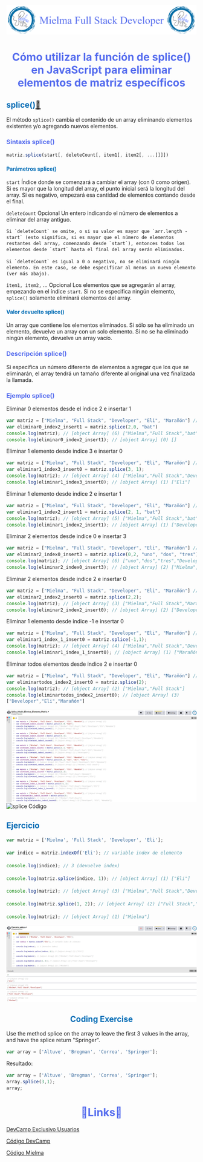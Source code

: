 ![Logo Mielma](image/Logo_Encabezado.png)

# <center><b><font color="#556CEE">Cómo utilizar la función de splice() en JavaScript para eliminar elementos de matriz específicos</font></b>

## <b><font color="#006cb5">splice()[🔗][splice]</font></b>
El método `splice()` cambia el contenido de un array eliminando elementos existentes y/o agregando nuevos elementos.

### <font color="#556CEE">Sintaxis splice()</font>
```js
matriz.splice(start[, deleteCount[, item1[, item2[, ...]]]])
```
#### <font color="#006cb5">Parámetros splice()</font>
`start`
    Índice donde se comenzará a cambiar el array (con 0 como origen). Si es mayor que la longitud del array, el punto inicial será la longitud del array. Si es negativo, empezará esa cantidad de elementos contando desde el final.

`deleteCount` Opcional
    Un entero indicando el número de elementos a eliminar del array antiguo.

    Si `deleteCount` se omite, o si su valor es mayor que `arr.length - start` (esto significa, si es mayor que el número de elementos restantes del array, comenzando desde `start`), entonces todos los elementos desde `start` hasta el final del array serán eliminados.

    Si `deleteCount` es igual a 0 o negativo, no se eliminará ningún elemento. En este caso, se debe especificar al menos un nuevo elemento (ver más abajo).

`item1, item2,` ... Opcional
    Los elementos que se agregarán al array, empezando en el índice `start`. Si no se especifica ningún elemento, `splice()` solamente eliminará elementos del array.

#### <font color="#006cb5">Valor devuelto splice()</font>
Un array que contiene los elementos eliminados. Si sólo se ha eliminado un elemento, devuelve un array con un solo elemento. Si no se ha eliminado ningún elemento, devuelve un array vacío.

### <font color="#556CEE">Descripción splice()</font>
Si especifica un número diferente de elementos a agregar que los que se eliminarán, el array tendrá un tamaño diferente al original una vez finalizada la llamada.


### <font color="#556CEE">Ejemplo splice()</font>
Eliminar 0 elementos desde el índice 2 e insertar 1
```js
var matriz = ["Mielma", "Full Stack", "Developer", "Eli", "Marañón"] // [object Array] (5)
var eliminar0_index2_insert1 = matriz.splice(2,0, "bat")
console.log(matriz); // [object Array] (6) ["Mielma","Full Stack","bat","Developer","Eli","Marañón"]
console.log(eliminar0_index2_insert1); // [object Array] (0) []
```
Eliminar 1 elemento desde indice 3 e insertar 0
```js
var matriz = ["Mielma", "Full Stack", "Developer", "Eli", "Marañón"] // [object Array] (5)
var eliminar1_index3_insert0 = matriz.splice(3, 1);
console.log(matriz); // [object Array] (4) ["Mielma","Full Stack","Developer","Marañón"]
console.log(eliminar1_index3_insert0); // [object Array] (1) ["Eli"]
```
Eliminar 1 elemento desde indice 2 e insertar 1
```js
var matriz = ["Mielma", "Full Stack", "Developer", "Eli", "Marañón"] // [object Array] (5)
var eliminar1_index2_insert1 = matriz.splice(2, 1, "bat")
console.log(matriz); // [object Array] (5) ["Mielma","Full Stack","bat","Eli","Marañón"]
console.log(eliminar1_index2_insert1); // [object Array] (1) ["Developer"]
```
Eliminar 2 elementos desde indice 0 e insertar 3
```js
var matriz = ["Mielma", "Full Stack", "Developer", "Eli", "Marañón"] // [object Array] (5)
var eliminar2_index0_insert3 = matriz.splice(0,2, "uno", "dos", "tres")
console.log(matriz); // [object Array] (6) ["uno","dos","tres","Developer","Eli","Marañón"]
console.log(eliminar2_index0_insert3); // [object Array] (2) ["Mielma","Full Stack"]
```
Eliminar 2 elementos desde indice 2 e insertar 0
```js
var matriz = ["Mielma", "Full Stack", "Developer", "Eli", "Marañón"] // [object Array] (5)
var eliminar2_index2_insert0 = matriz.splice(2,2);
console.log(matriz); // [object Array] (3) ["Mielma","Full Stack","Marañón"]
console.log(eliminar2_index2_insert0); // [object Array] (2) ["Developer","Eli"]
```
Eliminar 1 elemento desde indice -1 e insertar 0
```js
var matriz = ["Mielma", "Full Stack", "Developer", "Eli", "Marañón"] // [object Array] (5)
var eliminar1_index_1_insert0 = matriz.splice(-1,1);
console.log(matriz); // [object Array] (4) ["Mielma","Full Stack","Developer","Eli"]
console.log(eliminar1_index_1_insert0); // [object Array] (1) ["Marañón"]
```
Eliminar todos elementos desde indice 2 e insertar 0
```js
var matriz = ["Mielma", "Full Stack", "Developer", "Eli", "Marañón"] // [object Array] (5)
var eliminartodos_index2_insert0 = matriz.splice(2);
console.log(matriz); // [object Array] (2) ["Mielma","Full Stack"]
console.log(eliminartodos_index2_insert0); // [object Array] (3)
["Developer","Eli","Marañón"]
```
![splice Código][splice Código]
![splice Código][splice Console]

## <b><font color="#006cb5">Ejercicio</font></b>
```js
var matriz = ['Mielma', 'Full Stack', 'Developer', 'Eli'];

var indice = matriz.indexOf('Eli'); // variable index de elemento

console.log(indice); // 3 (devuelve index)

console.log(matriz.splice(indice, 1)); // [object Array] (1) ["Eli"]

console.log(matriz); // [object Array] (3) ["Mielma","Full Stack","Developer"]

console.log(matriz.splice(1, 2)); // [object Array] (2) ["Full Stack","Developer"]

console.log(matriz); // [object Array] (1) ["Mielma"]
```
![splice ejercicio][splice ejercicio]
## <center><b><font color="#006cb5">Coding Exercise</font></b>
Use the method splice on the array to leave the first 3 values in the array, and have the splice return "Springer".
```js
var array = ['Altuve', 'Bregman', 'Correa', 'Springer'];
```
Resultado:
```js
var array = ['Altuve', 'Bregman', 'Correa', 'Springer'];
array.splice(3,1);
array;
```

# <center><b><font color="#556CEE">🔗Links🔗</font></b>

[DevCamp Exclusivo Usuarios]()  

[Código DevCamp]()

[Código Mielma](https://codepen.io/ElizabethMaranon/pen/eYayodJ)

<!-- Ordenar enlaces -->
[splice]: https://developer.mozilla.org/es/docs/Web/JavaScript/Reference/Global_Objects/Array/splice
[splice Código]:image/Splice_Añadir_Eliminar_Elemento_Matriz_Código.png
[splice Console]:image/Splice_Añadir_Eliminar_Elemento_Matriz_Console.png
[splice ejercicio]: image/Splice_Ejercicio.png